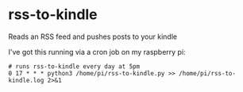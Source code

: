 # rss-to-kindle
Reads an RSS feed and pushes posts to your kindle 

I've got this running via a cron job on my raspberry pi:
```
# runs rss-to-kindle every day at 5pm
0 17 * * * python3 /home/pi/rss-to-kindle.py >> /home/pi/rss-to-kindle.log 2>&1
```

